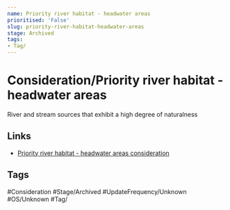 ```yaml
---
name: Priority river habitat - headwater areas
prioritised: 'False'
slug: priority-river-habitat-headwater-areas
stage: Archived
tags:
- Tag/
---
```


# Consideration/Priority river habitat - headwater areas

River and stream sources that exhibit a high degree of naturalness

## Links

* [Priority river habitat - headwater areas consideration](https://design.planning.data.gov.uk/planning-consideration/priority-river-habitat-headwater-areas)

## Tags

#Consideration #Stage/Archived #UpdateFrequency/Unknown #OS/Unknown #Tag/